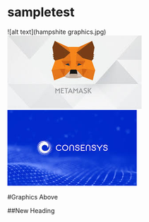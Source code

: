 # sampletest

![alt text](hampshite graphics.jpg)
![alt text](metamask.jpg)
![alt text](consensys.jpg)

#Graphics Above

##New Heading
